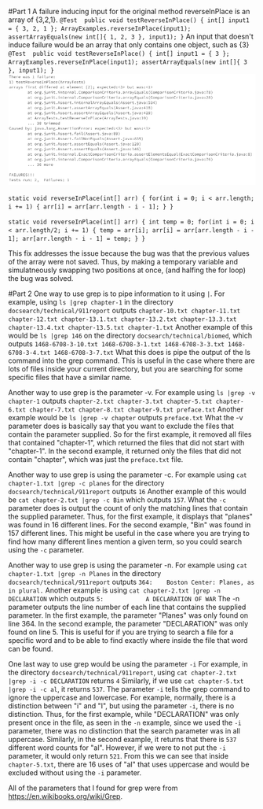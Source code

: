 #Part 1
A failure inducing input for the original method reverseInPlace is an array of {3,2,1}. 
`@Test 
	public void testReverseInPlace() {
    int[] input1 = { 3, 2, 1 };
    ArrayExamples.reverseInPlace(input1);
    assertArrayEquals(new int[]{ 1, 2, 3 }, input1);
	}`
 An input that doesn't induce failure would be an array that only contains one object, such as {3}
 `@Test 
	public void testReverseInPlace() {
    int[] input1 = { 3 };
    ArrayExamples.reverseInPlace(input1);
    assertArrayEquals(new int[]{ 3 }, input1);
	}`
![symptom](lab3ExampleFailure.PNG)

`static void reverseInPlace(int[] arr) {
    for(int i = 0; i < arr.length; i += 1) {
      arr[i] = arr[arr.length - i - 1];
    }
  }`

`static void reverseInPlace(int[] arr) {
    int temp = 0;
    for(int i = 0; i < arr.length/2; i += 1) {
      temp = arr[i];
      arr[i] = arr[arr.length - i - 1];
      arr[arr.length - i - 1] = temp;
    }
  }`

  This fix addresses the issue because the bug was that the previous values of the array were not saved. Thus, by making a temporary variable and simulatneously swapping two positions at once, (and halfing the for loop) the bug was solved.

#Part 2
One way to use grep is to pipe information to it using `|`. For example, using `ls |grep chapter-1` in the directory `docsearch/technical/911report` outputs
`chapter-10.txt
chapter-11.txt
chapter-12.txt
chapter-13.1.txt
chapter-13.2.txt
chapter-13.3.txt
chapter-13.4.txt
chapter-13.5.txt
chapter-1.txt`
Another example of this would be `ls |grep 146` on the directory `docsearch/technical/biomed`, which outputs 
`1468-6708-3-10.txt
1468-6708-3-1.txt
1468-6708-3-3.txt
1468-6708-3-4.txt
1468-6708-3-7.txt`
What this does is pipe the output of the ls command into the grep command. This is useful in the case where there are lots of files inside your current directory, but you are searching for some specific files that have a similar name. 

Another way to use grep is the parameter -v. 
For example using  `ls |grep -v chapter-1` outputs 
`chapter-2.txt
chapter-3.txt
chapter-5.txt
chapter-6.txt
chapter-7.txt
chapter-8.txt
chapter-9.txt
preface.txt`
Another example would be `ls |grep -v chapter` outputs 
`preface.txt`
What the -v parameter does is basically say that you want to exclude the files that contain the parameter supplied. So for the first example, it removed all files that contained "chapter-1", which returned the files that did not start with "chapter-1". In the second example, it returned only the files that did not contain "chapter", which was just the `preface.txt` file.

Another way to use grep is using the parameter -c. 
For example using `cat chapter-1.txt |grep -c planes` for the directory `docsearch/technical/911report` outputs 
`16`
Another example of this would be `cat chapter-2.txt |grep -c Bin` which outputs `157`.
What the `-c` parameter does is output the count of only the matching lines that contain the supplied parameter. Thus, for the first example, it displays that "planes" was found in 16 different lines. For the second example, "Bin" was found in 157 different lines. This might be useful in the case where you are trying to find how many different lines mention a given term, so you could search using the `-c` parameter.

Another way to use grep is using the parameter -n. 
For example using `cat chapter-1.txt |grep -n Planes` in the directory `docsearch/technical/911report` outputs
`364:    Boston Center: Planes, as in plural.`
Another example is using `cat chapter-2.txt |grep -n DECLARATION` which outputs `5:            A DECLARATION OF WAR`
The -n parameter outputs the line number of each line that contains the supplied parameter. In the first example, the parameter "Planes" was only found on line 364. In the second example, the parameter "DECLARATION" was only found on line 5. This is useful for if you are trying to search a file for a specific word and to be able to find exactly where inside the file that word can be found. 

One last way to use grep would be using the parameter `-i`
For example, in the directory `docsearch/technical/911report`, using `cat chapter-2.txt |grep -i -c DECLARATION` returns `4`
Similarly, if we use `cat chapter-5.txt |grep -i -c al`, it returns `537`.
The parameter `-i` tells the grep command to ignore the uppercase and lowercase. For example, normally, there is a distinction between "i" and "I", but using the parameter `-i`, there is no distinction. Thus, for the first example, while "DECLARATION" was only present once in the file, as seen in the `-n` example, since we used the `-i` parameter, there was no distinction that the search parameter was in all uppercase. Similarly, in the second example, it returns that there is `537` different word counts for "al". However, if we were to not put the `-i` parameter, it would only return `521`. From this we can see that inside `chapter-5.txt`, there are 16 uses of "al" that uses uppercase and would be excluded without using the `-i` parameter.

All of the parameters that I found for grep were from https://en.wikibooks.org/wiki/Grep. 
